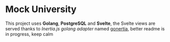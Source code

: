 # Mock University

This project uses **Golang**, **PostgreSQL** and **Svelte**, the Svelte views are served thanks to _Inertia.js golang adapter_ named [gonertia](https://github.com/romsar/gonertia), better readme is in progress, keep calm
